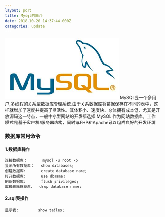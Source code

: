 ```yaml
---
layout: post
title: Mysql的简介
date: 2018-10-20 14:37:44.000Z
categories: update
---
```


<img src="/images/fulls/sqlphoto.jpg" class="fit image"> 
     MySQL是一个多用户,多线程的关系型数据库管理系统.由于关系数据库将数据保存在不同的表中，这样就增加了速度并提高了灵活性。其体积小、速度快、总体拥有成本低，尤其是开放源码这一特点，一般中小型网站的开发都选择 MySQL 作为网站数据库。工作模式是基于客户机/服务器结构，同时与PHP和Apache可以组成良好的开发环境
     
### 数据库常用命令
#### 1.数据库操作                  
    连接数据库：       mysql -u root -p        
    显示所有数据库：   show databases;       
    创建数据库:       create database name;   
    打开数据库:       use dbname；             
    刷新数据库:       flush privileges;     
    直接删除数据库:   drop database name;     
 #### 2.sql表操作                  
    显示表:         show tables; 

